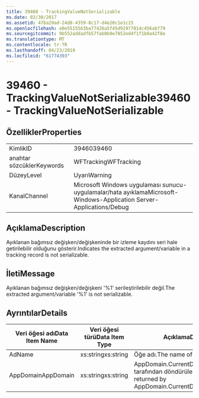```yaml
---
title: 39460 - TrackingValueNotSerializable
ms.date: 03/30/2017
ms.assetid: 476a29ad-24d8-4359-8c17-d4e20c1e1c15
ms.openlocfilehash: e0e5515563ba77426a5f45d92977014c456ab779
ms.sourcegitcommit: 9b552addadfb57fab0b9e7852ed4f1f1b8a42f8e
ms.translationtype: MT
ms.contentlocale: tr-TR
ms.lasthandoff: 04/23/2019
ms.locfileid: "61774393"
---
```

# <a name="39460---trackingvaluenotserializable"></a><span data-ttu-id="67c24-102">39460 - TrackingValueNotSerializable</span><span class="sxs-lookup"><span data-stu-id="67c24-102">39460 - TrackingValueNotSerializable</span></span>
## <a name="properties"></a><span data-ttu-id="67c24-103">Özellikler</span><span class="sxs-lookup"><span data-stu-id="67c24-103">Properties</span></span>  
  
|||  
|-|-|  
|<span data-ttu-id="67c24-104">Kimlik</span><span class="sxs-lookup"><span data-stu-id="67c24-104">ID</span></span>|<span data-ttu-id="67c24-105">39460</span><span class="sxs-lookup"><span data-stu-id="67c24-105">39460</span></span>|  
|<span data-ttu-id="67c24-106">anahtar sözcükler</span><span class="sxs-lookup"><span data-stu-id="67c24-106">Keywords</span></span>|<span data-ttu-id="67c24-107">WFTracking</span><span class="sxs-lookup"><span data-stu-id="67c24-107">WFTracking</span></span>|  
|<span data-ttu-id="67c24-108">Düzey</span><span class="sxs-lookup"><span data-stu-id="67c24-108">Level</span></span>|<span data-ttu-id="67c24-109">Uyarı</span><span class="sxs-lookup"><span data-stu-id="67c24-109">Warning</span></span>|  
|<span data-ttu-id="67c24-110">Kanal</span><span class="sxs-lookup"><span data-stu-id="67c24-110">Channel</span></span>|<span data-ttu-id="67c24-111">Microsoft Windows uygulaması sunucu-uygulamalar/hata ayıklama</span><span class="sxs-lookup"><span data-stu-id="67c24-111">Microsoft-Windows-Application Server-Applications/Debug</span></span>|  
  
## <a name="description"></a><span data-ttu-id="67c24-112">Açıklama</span><span class="sxs-lookup"><span data-stu-id="67c24-112">Description</span></span>  
 <span data-ttu-id="67c24-113">Ayıklanan bağımsız değişken/değişkeninde bir izleme kaydını seri hale getirilebilir olduğunu gösterir.</span><span class="sxs-lookup"><span data-stu-id="67c24-113">Indicates the extracted argument/variable in a tracking record is not serializable.</span></span>  
  
## <a name="message"></a><span data-ttu-id="67c24-114">İleti</span><span class="sxs-lookup"><span data-stu-id="67c24-114">Message</span></span>  
 <span data-ttu-id="67c24-115">Ayıklanan bağımsız değişken/değişkeni '%1' serileştirilebilir değil.</span><span class="sxs-lookup"><span data-stu-id="67c24-115">The extracted argument/variable '%1' is not serializable.</span></span>  
  
## <a name="details"></a><span data-ttu-id="67c24-116">Ayrıntılar</span><span class="sxs-lookup"><span data-stu-id="67c24-116">Details</span></span>  
  
|<span data-ttu-id="67c24-117">Veri öğesi adı</span><span class="sxs-lookup"><span data-stu-id="67c24-117">Data Item Name</span></span>|<span data-ttu-id="67c24-118">Veri öğesi türü</span><span class="sxs-lookup"><span data-stu-id="67c24-118">Data Item Type</span></span>|<span data-ttu-id="67c24-119">Açıklama</span><span class="sxs-lookup"><span data-stu-id="67c24-119">Description</span></span>|  
|--------------------|--------------------|-----------------|  
|<span data-ttu-id="67c24-120">Ad</span><span class="sxs-lookup"><span data-stu-id="67c24-120">Name</span></span>|<span data-ttu-id="67c24-121">xs:string</span><span class="sxs-lookup"><span data-stu-id="67c24-121">xs:string</span></span>|<span data-ttu-id="67c24-122">Öğe adı.</span><span class="sxs-lookup"><span data-stu-id="67c24-122">The name of the item.</span></span>|  
|<span data-ttu-id="67c24-123">AppDomain</span><span class="sxs-lookup"><span data-stu-id="67c24-123">AppDomain</span></span>|<span data-ttu-id="67c24-124">xs:string</span><span class="sxs-lookup"><span data-stu-id="67c24-124">xs:string</span></span>|<span data-ttu-id="67c24-125">AppDomain.CurrentDomain.FriendlyName tarafından döndürülen dize.</span><span class="sxs-lookup"><span data-stu-id="67c24-125">The string returned by AppDomain.CurrentDomain.FriendlyName.</span></span>|
